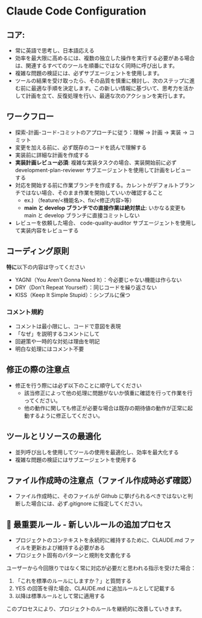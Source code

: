 # Claude Code Configuration

## コア:

- 常に英語で思考し、日本語応える
- 効率を最大限に高めるには、複数の独立した操作を実行する必要がある場合は、関連するすべてのツールを順番にではなく同時に呼び出します。
- 複雑な問題の検証には、必ずサブエージェントを使用します。
- ツールの結果を受け取ったら、その品質を慎重に検討し、次のステップに進む前に最適な手順を決定します。この新しい情報に基づいて、思考力を活かして計画を立て、反復処理を行い、最適な次のアクションを実行します。

## ワークフロー

- 探索-計画-コード-コミットのアプローチに従う：理解 → 計画 → 実装 → コミット
- 変更を加える前に、必ず既存のコードを読んで理解する
- 実装前に詳細な計画を作成する
- **実装計画レビュー必須**: 複雑な実装タスクの場合、実装開始前に必ず development-plan-reviewer サブエージェントを使用して計画をレビューする
- 対応を開始する前に作業ブランチを作成する。カレントがデフォルトブランチではない場合、そのまま作業を開始していいか確認すること
  - ex.) （feature/<機能名>、fix/<修正内容>等）
  - **main と develop ブランチでの直接作業は絶対禁止**: いかなる変更も main と develop ブランチに直接コミットしない
- レビューを依頼した場合、 code-quality-auditor サブエージェントを使用して実装内容をレビューする

## コーディング原則

**特に**以下の内容は守ってください

- YAGNI（You Aren't Gonna Need It）：今必要じゃない機能は作らない
- DRY（Don't Repeat Yourself）：同じコードを繰り返さない
- KISS（Keep It Simple Stupid）：シンプルに保つ

### コメント規約

- コメントは最小限にし、コードで意図を表現
- 「なぜ」を説明するコメントにして
- 回避策や一時的な対処は理由を明記
- 明白な処理にはコメント不要

## 修正の際の注意点

- 修正を行う際には必ず以下のことに順守してください
  - 該当修正によって他の処理に問題がないか慎重に確認を行って作業を行ってください。
  - 他の動作に関しても修正が必要な場合は既存の期待値の動作が正常に起動するように修正してください。

## ツールとリソースの最適化

- 並列呼び出しを使用してツールの使用を最適化し、効率を最大化する
- 複雑な問題の検証にはサブエージェントを使用する

## ファイル作成時の注意点（ファイル作成時必ず確認）

- ファイル作成時に、そのファイルが Github に挙げられるべきではないと判断した場合には、必ず.gitignore に指定してください。

## 🔨 最重要ルール - 新しいルールの追加プロセス

- プロジェクトのコンテキストを永続的に維持するために、CLAUDE.md ファイルを更新および維持する必要がある
- プロジェクト固有のパターンと規則を文書化する

ユーザーから今回限りではなく常に対応が必要だと思われる指示を受けた場合：

1. 「これを標準のルールにしますか？」と質問する
2. YES の回答を得た場合、CLAUDE.md に追加ルールとして記載する
3. 以降は標準ルールとして常に適用する

このプロセスにより、プロジェクトのルールを継続的に改善していきます。

